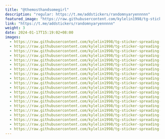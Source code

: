 ```yaml
---
title: "@themosthandsomegirl"
description: "regular: https://t.me/addstickers/randomnyaryennnnn"
featured_image: "https://raw.githubusercontent.com/kylelin1998/tg-sticker-spreading-worldwide-images/main/img/cd82ee75-6c73-47f0-8759-f2e735897893.jpg"
link: "https://t.me/addstickers/randomnyaryennnnn"
weight: 3
date: 2024-01-17T15:19:02+08:00
images:
  - https://raw.githubusercontent.com/kylelin1998/tg-sticker-spreading-worldwide-images/main/img/cd82ee75-6c73-47f0-8759-f2e735897893.jpg
  - https://raw.githubusercontent.com/kylelin1998/tg-sticker-spreading-worldwide-images/main/img/ecb482ef-1094-42cb-9079-1d8e02500416.jpg
  - https://raw.githubusercontent.com/kylelin1998/tg-sticker-spreading-worldwide-images/main/img/4cb02c9c-e5ca-4fc0-a64d-f97854fb2f24.jpg
  - https://raw.githubusercontent.com/kylelin1998/tg-sticker-spreading-worldwide-images/main/img/79f951e3-bbdc-4111-8384-ecb1d2cf34ef.jpg
  - https://raw.githubusercontent.com/kylelin1998/tg-sticker-spreading-worldwide-images/main/img/a650c14c-9410-4d0f-95ea-324c0970ebf3.jpg
  - https://raw.githubusercontent.com/kylelin1998/tg-sticker-spreading-worldwide-images/main/img/1cb904bf-8e1d-48e9-9c50-ad21bf5a9842.jpg
  - https://raw.githubusercontent.com/kylelin1998/tg-sticker-spreading-worldwide-images/main/img/02cf65bc-fa42-41eb-8a87-0875fa77c7c2.jpg
  - https://raw.githubusercontent.com/kylelin1998/tg-sticker-spreading-worldwide-images/main/img/db764012-fa9f-46ed-bada-e6eaed467ec5.jpg
  - https://raw.githubusercontent.com/kylelin1998/tg-sticker-spreading-worldwide-images/main/img/2448b5ab-c1b6-4861-af81-be8e70911766.jpg
  - https://raw.githubusercontent.com/kylelin1998/tg-sticker-spreading-worldwide-images/main/img/dcab90bf-530b-41ef-ab09-55eb44441bb3.jpg
  - https://raw.githubusercontent.com/kylelin1998/tg-sticker-spreading-worldwide-images/main/img/d8c661c5-3ca0-4207-8d89-f7f58f334eb1.jpg
  - https://raw.githubusercontent.com/kylelin1998/tg-sticker-spreading-worldwide-images/main/img/8f78d6bd-51ae-48f8-8303-c7ccaaad3f4c.jpg
  - https://raw.githubusercontent.com/kylelin1998/tg-sticker-spreading-worldwide-images/main/img/b8c21ce9-a927-4096-b57c-2fc019f034cb.jpg
  - https://raw.githubusercontent.com/kylelin1998/tg-sticker-spreading-worldwide-images/main/img/633755af-1e41-46bc-a068-b94a340ab74e.jpg
  - https://raw.githubusercontent.com/kylelin1998/tg-sticker-spreading-worldwide-images/main/img/0a5dc192-5e16-4160-aec8-f2f2ca78a877.jpg
  - https://raw.githubusercontent.com/kylelin1998/tg-sticker-spreading-worldwide-images/main/img/28485502-454b-41df-a30d-1509184f569e.jpg
  - https://raw.githubusercontent.com/kylelin1998/tg-sticker-spreading-worldwide-images/main/img/2ce9118f-eb16-4dfb-b4c5-191e5d201423.jpg
  - https://raw.githubusercontent.com/kylelin1998/tg-sticker-spreading-worldwide-images/main/img/c3f1cfde-af7b-45ed-b6b7-d5d16fda7814.jpg
  - https://raw.githubusercontent.com/kylelin1998/tg-sticker-spreading-worldwide-images/main/img/8e48a872-7044-4701-b46e-7a419fc4066c.jpg
  - https://raw.githubusercontent.com/kylelin1998/tg-sticker-spreading-worldwide-images/main/img/d6165aa4-1e66-43f0-8fde-523d39822b40.jpg
---
```


